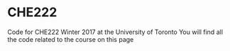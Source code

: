 # CHE222
Code for CHE222 Winter 2017 at the University of Toronto
You will find all the code related to the course on this page